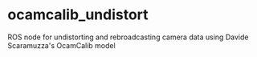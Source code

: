 # ocamcalib_undistort
ROS node for undistorting and rebroadcasting camera data using Davide Scaramuzza's OcamCalib model
